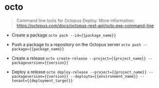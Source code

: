 # octo
> Command line tools for Octopus Deploy.
> More information: <https://octopus.com/docs/octopus-rest-api/octo.exe-command-line>.

- Create a package
`octo pack --id={{package_name}}`

- Push a package to a repository on the Octopus server
`octo push --package={{package_name}}`

- Create a release
`octo create-release --project={{project_name}} --packageversion={{version}}`

- Deploy a release
`octo deploy-release --project={{project_name}} --packageversion={{version}} --deployto={{environment_name}} --tenant={{deployment_target}}`
